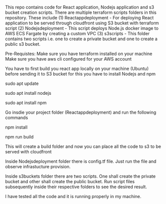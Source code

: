 This repo contains code for React application, Nodejs application and s3 bucket creation scripts. There are multiple terraform scripts folders in this repository. These include 
(1) Reactappdeployment - For deploying React application to be served through cloudfront using S3 bucket with terraform script
(2) Nodejsdeployment - This script deploys Node.js docker image to AWS ECS Fargate by creating a custom VPC
(3) s3scripts - This folder contains two scripts i.e. one to create a private bucket and one to create a public s3 bucket.


Pre-Requistes:
Make sure you have terraform installed on your machine
Make sure you have aws cli configured for your AWS account

You have to first build you react app locally on your machine (Ubuntu) before sending it to S3 bucket for this you have to install Nodejs and npm

sudo apt update

sudo apt install nodejs

sudo apt install npm

Go insdie your project folder (Reactappdeployment) and run the following commands

npm install

npm run build

This will create a build folder and now you can place all the code to s3 to be served with cloudfront

Inside Nodejsdeployment folder there is config.tf file. Just run the file and observe infrastucture provision.

Inside s3buckets folder there are two scripts. One shall create the private bucket and other shall create the public bucket. Run script files subsequently inside their respective
folders to see the desired result.

I have tested all the code and it is running properly in my machine.


